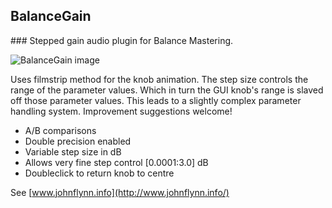 
BalanceGain
-----------

### Stepped gain audio plugin for Balance Mastering.

![BalanceGain image](http://www.johnflynn.info/images/BalanceGain.png)

Uses filmstrip method for the knob animation. The step size controls the range of the parameter values. Which in turn the GUI knob's range is slaved off those parameter values. This leads to a slightly complex parameter handling system. Improvement suggestions welcome!

- A/B comparisons
- Double precision enabled
- Variable step size in dB
- Allows very fine step control [0.0001:3.0] dB
- Doubleclick to return knob to centre

See [www.johnflynn.info](http://www.johnflynn.info/)
